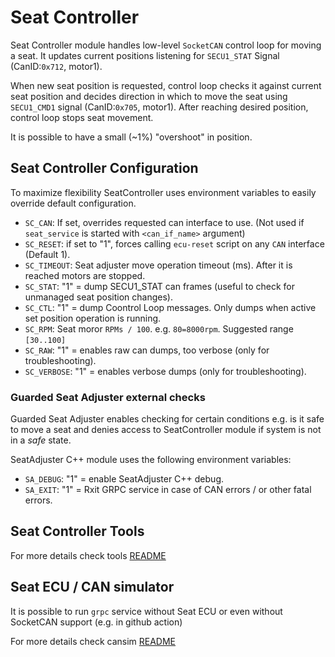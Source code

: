 # Seat Controller

Seat Controller module handles low-level `SocketCAN` control loop for moving a seat.
It updates current positions listening for `SECU1_STAT` Signal (CanID:`0x712`, motor1).

When new seat position is requested, control loop checks it against current seat position
and decides direction in which to move the seat using `SECU1_CMD1` signal (CanID:`0x705`, motor1).
After reaching desired position, control loop stops seat movement.

It is possible to have a small (~1%) "overshoot" in position.

## Seat Controller Configuration

To maximize flexibility SeatController uses environment variables to easily override default configuration.

- `SC_CAN`: If set, overrides requested can interface to use. (Not used if `seat_service` is started with `<can_if_name>` argument)
- `SC_RESET`: if set to "1", forces calling `ecu-reset` script on any `CAN` interface (Default 1).
- `SC_TIMEOUT`: Seat adjuster move operation timeout (ms). After it is reached motors are stopped.
- `SC_STAT`: "1" = dump SECU1_STAT can frames (useful to check for unmanaged seat position changes).
- `SC_CTL`: "1" = dump Coontrol Loop messages. Only dumps when active set position operation is running.
- `SC_RPM`: Seat moror `RPMs / 100`. e.g. `80=8000rpm`. Suggested range `[30..100]`
- `SC_RAW`: "1" = enables raw can dumps, too verbose (only for troubleshooting).
- `SC_VERBOSE`: "1" = enables verbose dumps (only for troubleshooting).

### Guarded Seat Adjuster external checks

Guarded Seat Adjuster enables checking for certain conditions e.g. is it safe to move a seat
and denies access to SeatController module if system is not in a _safe_ state.

SeatAdjuster C++ module uses the following environment variables:

- `SA_DEBUG`: "1" = enable SeatAdjuster C++ debug.
- `SA_EXIT`: "1" = Rxit GRPC service in case of CAN errors / or other fatal errors.

## Seat Controller Tools

For more details check tools [README](./tools/README.md)

## Seat ECU / CAN simulator

It is possible to run `grpc` service without Seat ECU or even without SocketCAN support (e.g. in github action)

For more details check cansim [README](./tests/cansim/README.md)

